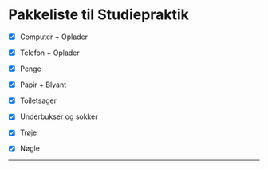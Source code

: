 # Pakkeliste til Studiepraktik
- [x] Computer + Oplader
- [x] Telefon + Oplader
- [x] Penge
- [x] Papir + Blyant
- [x] Toiletsager
- [x] Underbukser og sokker
- [x] Trøje
- [x] Nøgle


---











